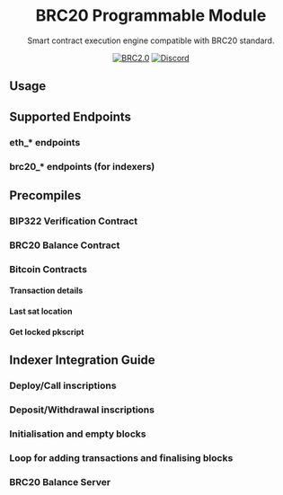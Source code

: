 <h1 align="center">BRC20 Programmable Module</h1>
<p align="center">Smart contract execution engine compatible with BRC20 standard.</p>
<div align="center">

[![BRC2.0](https://github.com/bestinslot-xyz/brc20-programmable-module/actions/workflows/rust.yml/badge.svg)](https://github.com/bestinslot-xyz/brc20-programmable-module/actions)
[![Discord](https://dcbadge.vercel.app/api/server/6G8yPAcP3Z?style=flat)](https://discord.com/invite/6G8yPAcP3Z)

</div>

## Usage

## Supported Endpoints

### eth_* endpoints

### brc20_* endpoints (for indexers)

## Precompiles

### BIP322 Verification Contract

### BRC20 Balance Contract

### Bitcoin Contracts

#### Transaction details

#### Last sat location

#### Get locked pkscript

## Indexer Integration Guide

### Deploy/Call inscriptions

### Deposit/Withdrawal inscriptions

### Initialisation and empty blocks

### Loop for adding transactions and finalising blocks

### BRC20 Balance Server

